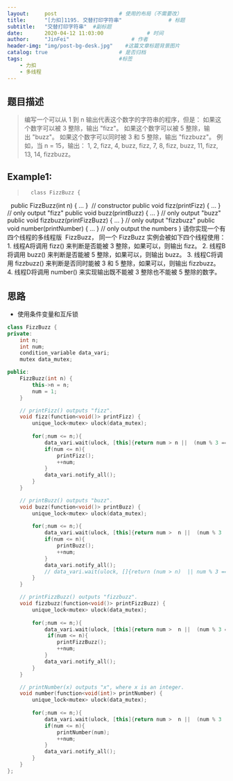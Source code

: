```yaml
---
layout:     post                    # 使用的布局（不需要改） 
title:      "[力扣]1195. 交替打印字符串"               # 标题  
subtitle:   "交替打印字符串"  #副标题 
date:       2020-04-12 11:03:00              # 时间 
author:     "JinFei"                    # 作者 
header-img: "img/post-bg-desk.jpg"    #这篇文章标题背景图片 
catalog: true                       # 是否归档 
tags:                               #标签     
    - 力扣
    - 多线程
---
```


## 题目描述
>   编写一个可以从 1 到 n 输出代表这个数字的字符串的程序，但是：
    如果这个数字可以被 3 整除，输出 "fizz"。
    如果这个数字可以被 5 整除，输出 "buzz"。
    如果这个数字可以同时被 3 和 5 整除，输出 "fizzbuzz"。
    例如，当 n = 15，输出： 1, 2, fizz, 4, buzz, fizz, 7, 8, fizz, buzz, 11, fizz, 13, 14, fizzbuzz。

## Example1:
 
>       class FizzBuzz {
            public FizzBuzz(int n) { ... }               // constructor
            public void fizz(printFizz) { ... }          // only output "fizz"
            public void buzz(printBuzz) { ... }          // only output "buzz"
            public void fizzbuzz(printFizzBuzz) { ... }  // only output "fizzbuzz"
            public void number(printNumber) { ... }      // only output the numbers
        }
        请你实现一个有四个线程的多线程版  FizzBuzz， 同一个 FizzBuzz 实例会被如下四个线程使用：
        1. 线程A将调用 fizz() 来判断是否能被 3 整除，如果可以，则输出 fizz。
        2. 线程B将调用 buzz() 来判断是否能被 5 整除，如果可以，则输出 buzz。
        3. 线程C将调用 fizzbuzz() 来判断是否同时能被 3 和 5 整除，如果可以，则输出 fizzbuzz。
        4. 线程D将调用 number() 来实现输出既不能被 3 整除也不能被 5 整除的数字。


## 思路
- 使用条件变量和互斥锁

```C++
class FizzBuzz {
private:
    int n;
    int num;
    condition_variable data_vari;
    mutex data_mutex;

public:
    FizzBuzz(int n) {
        this->n = n;
        num = 1;
    }

    // printFizz() outputs "fizz".
    void fizz(function<void()> printFizz) {
        unique_lock<mutex> ulock(data_mutex);
        
        for(;num <= n;){
            data_vari.wait(ulock, [this]{return num > n ||  (num % 3 == 0 && num % 5 !=0);});
            if(num <= n){
                printFizz();
                ++num;
            }
            data_vari.notify_all();
        }
    }

    // printBuzz() outputs "buzz".
    void buzz(function<void()> printBuzz) {
        unique_lock<mutex> ulock(data_mutex);
        
        for(;num <= n;){
            data_vari.wait(ulock, [this]{return num >  n ||  (num % 3 != 0 && num % 5 ==0);});
            if(num <= n){
                printBuzz();
                ++num;
            }
            data_vari.notify_all();
            // data_vari.wait(ulock, []{return (num > n)  || num % 3 == 0 && num % 5 !=0;});
        }
    }

    // printFizzBuzz() outputs "fizzbuzz".
	void fizzbuzz(function<void()> printFizzBuzz) {
        unique_lock<mutex> ulock(data_mutex);
        
        for(;num <= n;){
            data_vari.wait(ulock, [this]{return num >  n ||  (num % 3 == 0 && num % 5 ==0);});
             if(num <= n){
                printFizzBuzz();
                ++num;
            }
            data_vari.notify_all();
        }
    }

    // printNumber(x) outputs "x", where x is an integer.
    void number(function<void(int)> printNumber) {
        unique_lock<mutex> ulock(data_mutex);
        
        for(;num <= n;){
            data_vari.wait(ulock, [this]{return num >  n ||  (num % 3 != 0 && num % 5 !=0);});
            if(num <= n){
                printNumber(num);
                ++num;
            }
            data_vari.notify_all();
        }
    }
};
```
